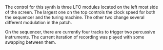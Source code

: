 The control for this synth is three LFO modules located on the left most side of the screen. The largest one on the top controls the clock speed for both the sequencer and the turing machine. The other two change several different modulation in the patch.

On the sequencer, there are currently  four tracks to trigger two percussive instruments. The current iteration of recording was played with some swapping between them.